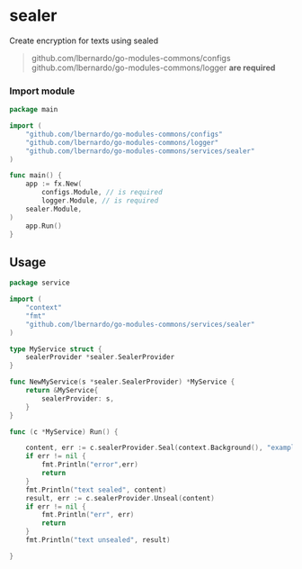 # sealer

Create encryption for texts using sealed

> github.com/lbernardo/go-modules-commons/configs  github.com/lbernardo/go-modules-commons/logger **are required**

### Import module

```go
package main

import (
	"github.com/lbernardo/go-modules-commons/configs"
	"github.com/lbernardo/go-modules-commons/logger"
	"github.com/lbernardo/go-modules-commons/services/sealer"
)

func main() {
	app := fx.New(
		configs.Module, // is required
		logger.Module, // is required
	sealer.Module,
)
	app.Run()
}
```

## Usage

```go
package service

import (
	"context"
	"fmt"
	"github.com/lbernardo/go-modules-commons/services/sealer"
)

type MyService struct {
	sealerProvider *sealer.SealerProvider
}

func NewMyService(s *sealer.SealerProvider) *MyService {
	return &MyService{
		sealerProvider: s,
	}
}

func (c *MyService) Run() {

	content, err := c.sealerProvider.Seal(context.Background(), "example test")
	if err != nil {
		fmt.Println("error",err)
		return
	}
	fmt.Println("text sealed", content)
	result, err := c.sealerProvider.Unseal(content)
	if err != nil {
		fmt.Println("err", err)
		return
    }
	fmt.Println("text unsealed", result)

}
```